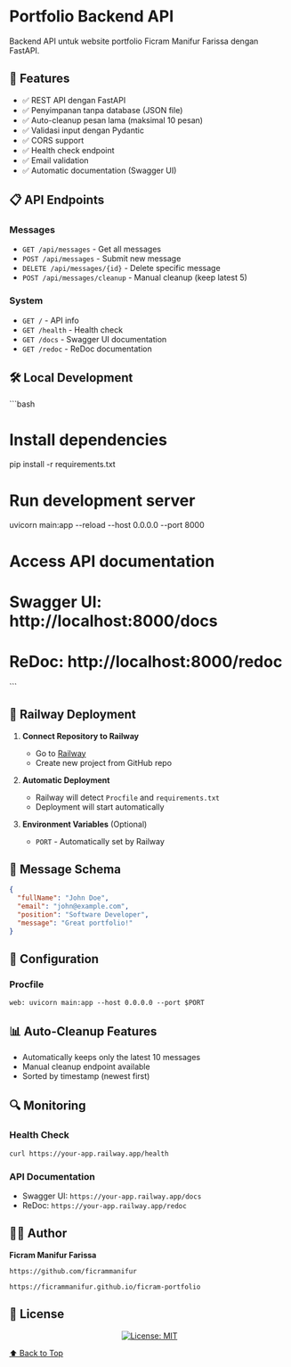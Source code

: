 # Portfolio Backend API

Backend API untuk website portfolio Ficram Manifur Farissa dengan FastAPI.

## 🚀 Features

- ✅ REST API dengan FastAPI
- ✅ Penyimpanan tanpa database (JSON file)
- ✅ Auto-cleanup pesan lama (maksimal 10 pesan)
- ✅ Validasi input dengan Pydantic
- ✅ CORS support
- ✅ Health check endpoint
- ✅ Email validation
- ✅ Automatic documentation (Swagger UI)

## 📋 API Endpoints

### Messages
- `GET /api/messages` - Get all messages
- `POST /api/messages` - Submit new message
- `DELETE /api/messages/{id}` - Delete specific message
- `POST /api/messages/cleanup` - Manual cleanup (keep latest 5)

### System
- `GET /` - API info
- `GET /health` - Health check
- `GET /docs` - Swagger UI documentation
- `GET /redoc` - ReDoc documentation

## 🛠 Local Development

\`\`\`bash
# Install dependencies
pip install -r requirements.txt

# Run development server
uvicorn main:app --reload --host 0.0.0.0 --port 8000

# Access API documentation
# Swagger UI: http://localhost:8000/docs
# ReDoc: http://localhost:8000/redoc
\`\`\`

## 🚀 Railway Deployment

1. **Connect Repository to Railway**
   - Go to [Railway](https://railway.app)
   - Create new project from GitHub repo

2. **Automatic Deployment**
   - Railway will detect `Procfile` and `requirements.txt`
   - Deployment will start automatically

3. **Environment Variables** (Optional)
   - `PORT` - Automatically set by Railway

## 📝 Message Schema

```json
{
  "fullName": "John Doe",
  "email": "john@example.com",
  "position": "Software Developer",
  "message": "Great portfolio!"
}
```

## 🔧 Configuration

### Procfile
```
web: uvicorn main:app --host 0.0.0.0 --port $PORT
```

## 📊 Auto-Cleanup Features

- Automatically keeps only the latest 10 messages
- Manual cleanup endpoint available
- Sorted by timestamp (newest first)

## 🔍 Monitoring

### Health Check
```bash
curl https://your-app.railway.app/health
```

### API Documentation
- Swagger UI: `https://your-app.railway.app/docs`
- ReDoc: `https://your-app.railway.app/redoc`

## 👨‍💻 Author

**Ficram Manifur Farissa**
```GitHub:
https://github.com/ficrammanifur
```
```Portfolio: 
https://ficrammanifur.github.io/ficram-portfolio
```

## 📝 License
<p align="center">
  <a href="https://github.com/ficrammanifur/ficrammanifur/blob/main/LICENSE">
    <img src="https://img.shields.io/badge/license-MIT-blue" alt="License: MIT" />
  </a>
</p>

<p align="centre"><a href="#esp32-mqtt-control-dashboard">⬆ Back to Top</a></p>
